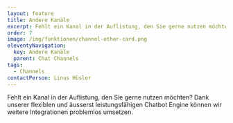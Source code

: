 ```yaml
---
layout: feature
title: Andere Kanäle
excerpt: Fehlt ein Kanal in der Auflistung, den Sie gerne nutzen möchten? Dank unserer flexiblen und äusserst leistungsfähigen Chatbot Engine können wir weitere Integrationen problemlos umsetzen.
order: 7
image: /img/funktionen/channel-other-card.png
eleventyNavigation:
  key: Andere Kanäle
  parent: Chat Channels
tags:
  - Channels
contactPerson: Linus Hüsler
---
```


Fehlt ein Kanal in der Auflistung, den Sie gerne nutzen möchten? Dank unserer flexiblen und äusserst leistungsfähigen Chatbot Engine können wir weitere Integrationen problemlos umsetzen.

